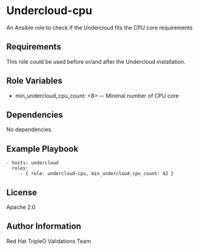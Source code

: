 Undercloud-cpu
==============

An Ansible role to check if the Undercloud fits the CPU core requirements

Requirements
------------

This role could be used before or/and after the Undercloud installation.

Role Variables
--------------

- min_undercloud_cpu_count: <8> -- Minimal number of CPU core

Dependencies
------------

No dependencies.

Example Playbook
----------------

    - hosts: undercloud
      roles:
         - { role: undercloud-cpu, min_undercloud_cpu_count: 42 }

License
-------

Apache 2.0

Author Information
------------------

Red Hat TripleO Validations Team
